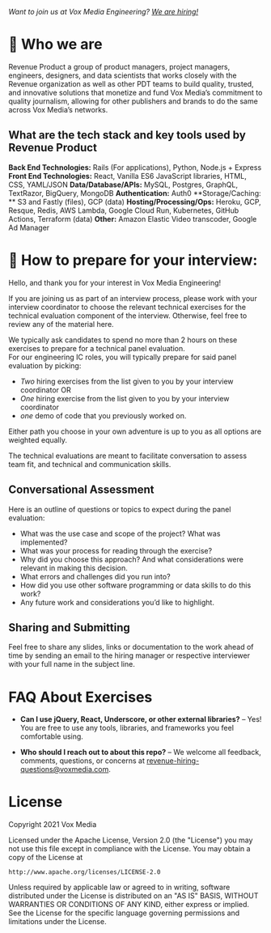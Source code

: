 _Want to join us at Vox Media Engineering? [We are hiring!](https://www.voxmedia.com/pages/careers-jobs#product-technology-design)_

# :memo: Who we are
Revenue Product a group of product managers, project managers, engineers, designers, and data scientists that works closely with the Revenue organization as well as other PDT teams to build quality, trusted, and innovative solutions that monetize and fund Vox Media’s commitment to quality journalism, allowing for other publishers and brands to do the same across Vox Media’s networks.

## What are the tech stack and key tools used by Revenue Product
**Back End Technologies:**
Rails (For applications), Python, Node.js + Express
**Front End Technologies:**
React, Vanilla ES6 JavaScript libraries, HTML, CSS, YAML/JSON
**Data/Database/APIs:**
MySQL, Postgres, GraphQL, TextRazor, BigQuery, MongoDB
**Authentication:** 
Auth0
**Storage/Caching: **
S3 and Fastly (files), GCP (data)
**Hosting/Processing/Ops:**
Heroku, GCP, Resque, Redis, AWS Lambda, Google Cloud Run, Kubernetes, GitHub Actions, Terraform (data) 
**Other:** Amazon Elastic Video transcoder, Google Ad Manager

# :memo: How to prepare for your interview:

Hello, and thank you for your interest in Vox Media Engineering!

If you are joining us as part of an interview process, please work with your interview coordinator to choose the relevant technical exercises for the technical evaluation component of the interview. 
Otherwise, feel free to review any of the material here.

We typically ask candidates to spend no more than 2 hours on these exercises to prepare for a technical panel evaluation.  
For our engineering IC roles, you will typically prepare for said panel evaluation by picking:

* *Two* hiring exercises from the list given to you by your interview coordinator
OR
* *One* hiring exercise from the list given to you by your interview coordinator
* *one* demo of code that you previously worked on.

Either path you choose in your own adventure is up to you as all options are weighted equally.

The technical evaluations are meant to facilitate conversation to assess team fit, and technical and communication skills.

## Conversational Assessment
Here is an outline of questions or topics to expect during the panel evaluation:
* What was the use case and scope of the project? What was implemented?
* What was your process for reading through the exercise? 
* Why did you choose this approach? And what considerations were relevant in making this decision.
* What errors and challenges did you run into?
* How did you use other software programming or data skills to do this work?
* Any future work and considerations you’d like to highlight.

## Sharing and Submitting
Feel free to share any slides, links or documentation to the work ahead of time by sending an email to the hiring manager or respective interviewer with your full name in the subject line.


# FAQ About Exercises

* **Can I use jQuery, React, Underscore, or other external libraries?** – Yes! You are free to use any tools, libraries, and frameworks you feel comfortable using.

* **Who should I reach out to about this repo?** – We welcome all feedback, comments, questions, or concerns at [revenue-hiring-questions@voxmedia.com](mailto://revenue-hiring-questions@voxmedia.com).

# License

Copyright 2021 Vox Media

Licensed under the Apache License, Version 2.0 (the "License")
you may not use this file except in compliance with the License.
You may obtain a copy of the License at

    http://www.apache.org/licenses/LICENSE-2.0

Unless required by applicable law or agreed to in writing, software
distributed under the License is distributed on an "AS IS" BASIS,
WITHOUT WARRANTIES OR CONDITIONS OF ANY KIND, either express or implied.
See the License for the specific language governing permissions and
limitations under the License.
